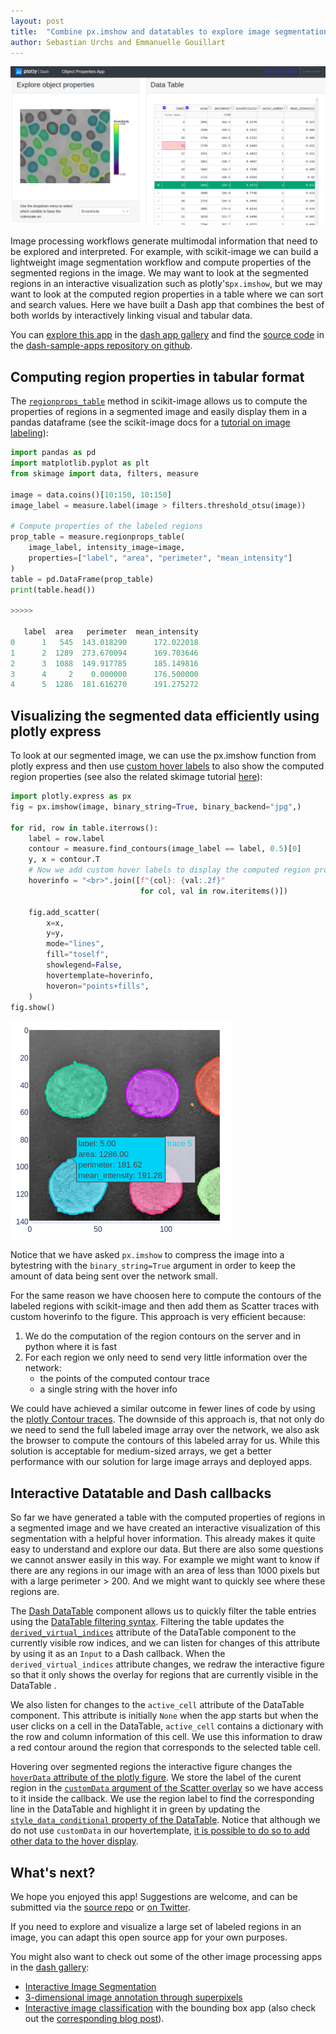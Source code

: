 ```yaml
---
layout: post
title:  "Combine px.imshow and datatables to explore image segmentation"
author:	Sebastian Urchs and Emmanuelle Gouillart
---
```


![Screenshot of region properties app](/assets/region-properties-app.png)

Image processing workflows generate multimodal information that need to be explored and interpreted. For example, with scikit-image we can build a lightweight image segmentation workflow and compute properties of the segmented regions in the image. We may want to look at the segmented regions in an interactive visualization such as plotly's`px.imshow`, but we may want to look at the computed region properties in a table where we can sort and search values. Here we have built a Dash app that combines the best of both worlds by interactively linking visual and tabular data.

You can [explore this app](https://dash-gallery.plotly.host/dash-label-properties/) in the [dash app gallery](https://dash-gallery.plotly.host/Portal/) and find the [source code](https://github.com/plotly/dash-sample-apps/tree/master/apps/dash-label-properties) in the [dash-sample-apps repository on github](https://github.com/plotly/dash-sample-apps).

## Computing region properties in tabular format

The [`regionprops_table`](https://scikit-image.org/docs/dev/api/skimage.measure.html#skimage.measure.regionprops_table) method in scikit-image allows us to compute the properties of regions in a segmented image and easily display them in a pandas dataframe (see the scikit-image docs for a [tutorial on image labeling](https://scikit-image.org/docs/dev/auto_examples/segmentation/plot_label.html)):


```python
import pandas as pd
import matplotlib.pyplot as plt
from skimage import data, filters, measure

image = data.coins()[10:150, 10:150]
image_label = measure.label(image > filters.threshold_otsu(image))

# Compute properties of the labeled regions
prop_table = measure.regionprops_table(
    image_label, intensity_image=image, 
    properties=["label", "area", "perimeter", "mean_intensity"]
)
table = pd.DataFrame(prop_table)
print(table.head())

>>>>>

   label  area   perimeter  mean_intensity
0      1   545  143.018290      172.022018
1      2  1289  273.670094      169.703646
2      3  1088  149.917785      185.149816
3      4     2    0.000000      176.500000
4      5  1286  181.616270      191.275272
```

## Visualizing the segmented data efficiently using plotly express

To look at our segmented image, we can use the px.imshow function from plotly express and then use [custom hover labels](https://plotly.com/python/hover-text-and-formatting/) to also show the computed region properties (see also the related skimage tutorial [here](https://scikit-image.org/docs/dev/auto_examples/segmentation/plot_regionprops.html)):

```python
import plotly.express as px
fig = px.imshow(image, binary_string=True, binary_backend="jpg",)

for rid, row in table.iterrows():
    label = row.label
    contour = measure.find_contours(image_label == label, 0.5)[0]
    y, x = contour.T
    # Now we add custom hover labels to display the computed region properties
    hoverinfo = "<br>".join([f"{col}: {val:.2f}" 
                             for col, val in row.iteritems()])
    
    fig.add_scatter(
        x=x,
        y=y,
        mode="lines",
        fill="toself",
        showlegend=False,
        hovertemplate=hoverinfo,
        hoveron="points+fills",
    )
fig.show()
```

![Screenshot of px.imshow](/assets/labelprop_imshow.png)

Notice that we have asked `px.imshow` to compress the image into a bytestring with the `binary_string=True` argument in order to keep the amount of data being sent over the network small. 

For the same reason we have choosen here to compute the contours of the labeled regions with scikit-image and then add them as Scatter traces with custom hoverinfo to the figure. This approach is very efficient because:
1. We do the computation of the region contours on the server and in python where it is fast
2. For each region we only need to send very little information over the network:
    - the points of the computed contour trace
    - a single string with the hover info

We could have achieved a similar outcome in fewer lines of code by using the [plotly Contour traces](https://plotly.com/python/reference/contour/#contour). The downside of this approach is, that not only do we need to send the full labeled image array over the network, we also ask the browser to compute the contours of this labeled array for us. While this solution is acceptable for medium-sized arrays, we get a better performance with our solution for large image arrays and deployed apps.


## Interactive Datatable and Dash callbacks
So far we have generated a table with the computed properties of regions in a segmented image and we have created an interactive visualization of this segmentation with a helpful hover information. This already makes it quite easy to understand and explore our data. But there are also some questions we cannot answer easily in this way. For example we might want to know if there are any regions in our image with an area of less than 1000 pixels but with a large perimeter > 200. And we might want to quickly see where these regions are. 

The [Dash DataTable](https://dash.plotly.com/datatable) component allows us to quickly filter the table entries using the [DataTable filtering syntax](https://dash.plotly.com/datatable/filtering). Filtering the table updates the [`derived_virtual_indices`](https://dash.plotly.com/datatable/reference) attribute of the DataTable component to the currently visible row indices, and we can listen for changes of this attribute by using it as an `Input` to a Dash callback. When the `derived_virtual_indices` attribute changes, we redraw the interactive figure so that it only shows the overlay for regions that are currently visible in the DataTable . 

We also listen for changes to the `active_cell` attribute of the DataTable component. This attribute is initially `None` when the app starts but when the user clicks on a cell in the DataTable, `active_cell` contains a dictionary with the row and column information of this cell. We use this information to draw a red contour around the region that corresponds to the selected table cell.

Hovering over segmented regions the interactive figure changes the [`hoverData` attribute of the plotly figure](https://dash.plotly.com/interactive-graphing). We store the label of the curent region in the [`customData` argument of the Scatter overlay](https://plotly.com/python/reference/scatter/#scatter-customdata) so we have access to it inside the callback. We use the region label to find the corresponding line in the DataTable and highlight it in green by updating the [`style_data_conditional` property of the DataTable](https://dash.plotly.com/datatable/conditional-formatting). Notice that although we do not use `customData` in our hovertemplate, [it is possible to do so to add other data to the hover display](https://plotly.com/python/hover-text-and-formatting/#adding-other-data-to-the-hover-with-customdata-and-a-hovertemplate).



## What's next? 

We hope you enjoyed this app! Suggestions are welcome, and can be submitted via the [source
repo](https://github.com/plotly/dash-sample-apps/) or [on Twitter](https://twitter.com/EGouillart).

If you need to explore and visualize a large set of labeled regions in an image, you can adapt this open source app for your own purposes. 

<!-- 
Do we have any good use cases we want to list here?
-->

You might also want to check out some of the other image processing apps in the [dash gallery](https://dash-gallery.plotly.host/Portal/?search=[image%20processing]):

- [Interactive Image Segmentation](https://dash-gallery.plotly.host/dash-image-segmentation/)
- [3-dimensional image annotation through superpixels](https://dash-gallery.plotly.host/dash-3d-image-partitioning/)
- [Interactive image classification](https://dash-gallery.plotly.host/dash-image-annotation/) with the bounding box app (also check out the [corresponding blog post](https://eoss-image-processing.github.io/2020/09/09/bounding-box-annotation.html)).
